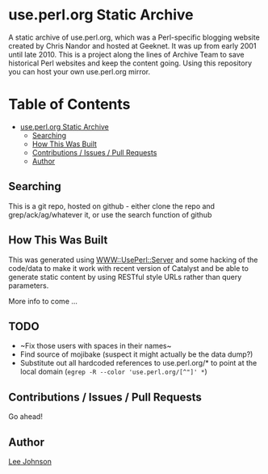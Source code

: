 # use.perl.org Static Archive

A static archive of use.perl.org, which was a Perl-specific blogging website created by Chris Nandor and hosted at Geeknet. It was up from early 2001 until late 2010. This is a project along the lines of Archive Team to save historical Perl websites and keep the content going. Using this repository you can host your own use.perl.org mirror.

Table of Contents
=================

   * [use.perl.org Static Archive](#useperlorg-static-archive)
      * [Searching](#searching)
      * [How This Was Built](#how-this-was-built)
      * [Contributions / Issues / Pull Requests](#contributions--issues--pull-requests)
      * [Author](#author)

## Searching

This is a git repo, hosted on github - either clone the repo and grep/ack/ag/whatever it, or use the search function of github

## How This Was Built

This was generated using [WWW::UsePerl::Server](https://metacpan.org/pod/release/LBROCARD/WWW-UsePerl-Server-0.36/lib/WWW/UsePerl/Server.pm) and some hacking of the code/data to make it work with recent version of Catalyst and be able to generate static content by using RESTful style URLs rather than query parameters.

More info to come ...

## TODO

* ~Fix those users with spaces in their names~
* Find source of mojibake (suspect it might actually be the data dump?)
* Substitute out all hardcoded references to use.perl.org/\* to point at the local domain (`egrep -R --color 'use.perl.org/[^"]' *`)

## Contributions / Issues / Pull Requests

Go ahead!

## Author

[Lee Johnson](https://github.com/leejo)
